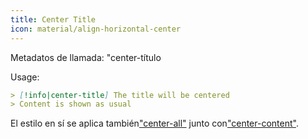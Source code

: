 ```yaml
---
title: Center Title
icon: material/align-horizontal-center
---
```


Metadatos de llamada: "center-título

Usage:

```md
> [!info|center-title] The title will be centered
> Content is shown as usual
```

El estilo en sí se aplica también["center-all"](../combined-styling/page-13.md)
junto con["center-content"](../content-styling/page-3.md).

